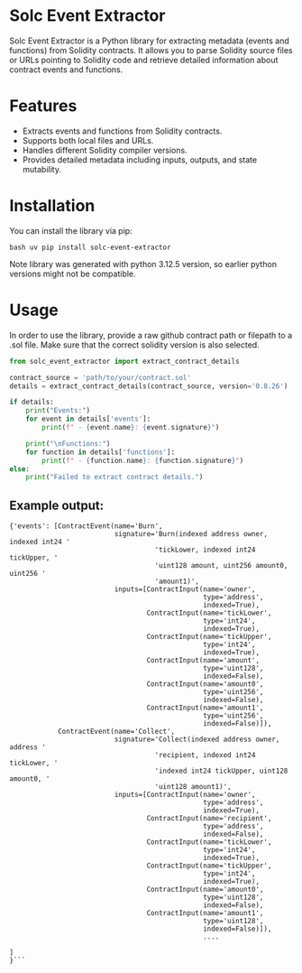 # Solc Event Extractor
Solc Event Extractor is a Python library for extracting metadata (events and functions) from Solidity contracts. It allows you to parse Solidity source files or URLs pointing to Solidity code and retrieve detailed information about contract events and functions.

# Features
* Extracts events and functions from Solidity contracts.
* Supports both local files and URLs.
* Handles different Solidity compiler versions.
* Provides detailed metadata including inputs, outputs, and state mutability.

# Installation
You can install the library via pip:

`bash
uv pip install solc-event-extractor
`

Note library was generated with python 3.12.5 version, so earlier python versions might not be compatible.

# Usage
In order to use the library, provide a raw github contract path or filepath to a .sol file. Make sure that the correct solidity version is also selected. 
```python
from solc_event_extractor import extract_contract_details

contract_source = 'path/to/your/contract.sol'
details = extract_contract_details(contract_source, version='0.8.26')

if details:
    print("Events:")
    for event in details['events']:
        print(f" - {event.name}: {event.signature}")

    print("\nFunctions:")
    for function in details['functions']:
        print(f" - {function.name}: {function.signature}")
else:
    print("Failed to extract contract details.")
```

## Example output:
```Raw Contract Details:
{'events': [ContractEvent(name='Burn',
                          signature='Burn(indexed address owner, indexed int24 '
                                    'tickLower, indexed int24 tickUpper, '
                                    'uint128 amount, uint256 amount0, uint256 '
                                    'amount1)',
                          inputs=[ContractInput(name='owner',
                                                type='address',
                                                indexed=True),
                                  ContractInput(name='tickLower',
                                                type='int24',
                                                indexed=True),
                                  ContractInput(name='tickUpper',
                                                type='int24',
                                                indexed=True),
                                  ContractInput(name='amount',
                                                type='uint128',
                                                indexed=False),
                                  ContractInput(name='amount0',
                                                type='uint256',
                                                indexed=False),
                                  ContractInput(name='amount1',
                                                type='uint256',
                                                indexed=False)]),
            ContractEvent(name='Collect',
                          signature='Collect(indexed address owner, address '
                                    'recipient, indexed int24 tickLower, '
                                    'indexed int24 tickUpper, uint128 amount0, '
                                    'uint128 amount1)',
                          inputs=[ContractInput(name='owner',
                                                type='address',
                                                indexed=True),
                                  ContractInput(name='recipient',
                                                type='address',
                                                indexed=False),
                                  ContractInput(name='tickLower',
                                                type='int24',
                                                indexed=True),
                                  ContractInput(name='tickUpper',
                                                type='int24',
                                                indexed=True),
                                  ContractInput(name='amount0',
                                                type='uint128',
                                                indexed=False),
                                  ContractInput(name='amount1',
                                                type='uint128',
                                                indexed=False)]),
                                                ....
                                                
]
}```